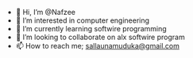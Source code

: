 - 👋 Hi, I’m @Nafzee
- 👀 I’m interested in computer engineering
- 🌱 I’m currently learning softwire programming
- 💞️ I’m looking to collaborate on alx softwire program
- 📫 How to reach me; sallaunamuduka@gmail.com

<!---
Nafzee/Nafzee is a ✨ special ✨ repository because its `README.md` (this file) appears on your GitHub profile.
You can click the Preview link to take a look at your changes.
--->
